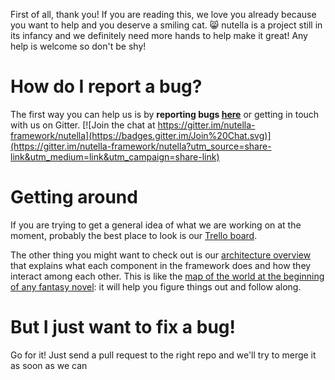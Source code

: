 First of all, thank you! If you are reading this, we love you already because you want to help and you deserve a smiling cat. :smile_cat: nutella is a project still in its infancy and we definitely need more hands to help make it great! Any help is welcome so don't be shy!

# How do I report a bug?
The first way you can help us is by **reporting bugs [here](https://github.com/nutella-framework/nutella_framework/issues)** or getting in touch with us on Gitter.
[![Join the chat at https://gitter.im/nutella-framework/nutella](https://badges.gitter.im/Join%20Chat.svg)](https://gitter.im/nutella-framework/nutella?utm_source=share-link&utm_medium=link&utm_campaign=share-link)

# Getting around
If you are trying to get a general idea of what we are working on at the moment, probably the best place to look is our [Trello board](https://trello.com/b/mR1RRxls).

The other thing you might want to check out is our [architecture overview]() that explains what each component in the framework does and how they interact among each other. This is like the [map of the world at the beginning of any fantasy novel](http://jademphillips.com/2012/12/05/creating-a-map-for-your-fantasy-novel/): it will help you figure things out and follow along. 

# But I just want to fix a bug!
Go for it! Just send a pull request to the right repo and we'll try to merge it as soon as we can
